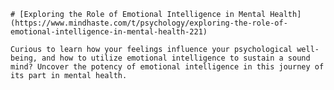 
    # [Exploring the Role of Emotional Intelligence in Mental Health](https://www.mindhaste.com/t/psychology/exploring-the-role-of-emotional-intelligence-in-mental-health-221)

    Curious to learn how your feelings influence your psychological well-being, and how to utilize emotional intelligence to sustain a sound mind? Uncover the potency of emotional intelligence in this journey of its part in mental health.
    